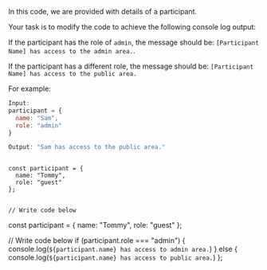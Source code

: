 In this code, we are provided with
details of a participant.

Your task is to modify the code
to achieve the following
console log output:

If the participant has the role
of `admin`, the message should be:
`[Participant Name] has access to the admin area.`.

If the participant has a different role,
the message should be:
`[Participant Name] has access to the public area.`

For example:
```js
Input:
participant = {
  name: "Sam",
  role: "admin"
}

Output: "Sam has access to the public area."
```
<codeblock type="exercise" language="javascript" testMode="fixedInput">
<code>
const participant = {
  name: "Tommy",
  role: "guest"
};

// Write code below
</code>

<solution>
const participant = {
  name: "Tommy",
  role: "guest"
};

// Write code below
if (participant.role === "admin") {
  console.log(`${participant.name} has access to admin area.`)
} else {
  console.log(`${participant.name} has access to public area.`)
};
</solution>
</codeblock>
